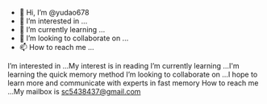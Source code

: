 - 👋 Hi, I’m @yudao678
- 👀 I’m interested in ...
- 🌱 I’m currently learning ...
- 💞️ I’m looking to collaborate on ...
- 📫 How to reach me ...

<!---
yudao678/yudao678 is a ✨ special ✨ repository because its `README.md` (this file) appears on your GitHub profile.
You can click the Preview link to take a look at your changes.
--->
I’m interested in ...My interest is in reading
I’m currently learning ...I'm learning the quick memory method
I’m looking to collaborate on ...I hope to learn more and communicate with experts in fast memory
How to reach me ...My mailbox is sc5438437@gmail.com

